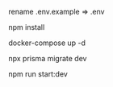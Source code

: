 rename .env.example => .env

npm install

docker-compose up -d

npx prisma migrate dev

npm run start:dev
